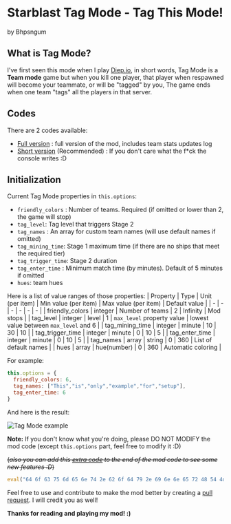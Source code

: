 # Starblast Tag Mode - Tag This Mode!

by Bhpsngum

## What is Tag Mode?

I've first seen this mode when I play [Diep.io](https://diep.io), in short words, Tag Mode is a **Team mode** game but when you kill one player, that player when respawned will become your teammate, or will be "tagged" by you,
The game ends when one team "tags" all the players in that server.

## Codes

There are 2 codes available:
* [Full version](StarblastTagMode.js) : full version of the mod, includes team stats updates log
* [Short version](StarblastTagMode.short.js) (Recommended) : If you don't care what the f*ck the console writes :D

## Initialization
Current Tag Mode properties in `this.options`:

* `friendly_colors` : Number of teams. Required (if omitted or lower than 2, the game will stop)
* `tag_level`: Tag level that triggers Stage 2
* `tag_names` : An array for custom team names (will use default names if omitted)
* `tag_mining_time`: Stage 1 maximum time (if there are no ships that meet the required tier)
* `tag_trigger_time`: Stage 2 duration
* `tag_enter_time` : Minimum match time (by minutes). Default of 5 minutes if omitted
* `hues`: team hues

Here is a list of value ranges of those properties:
| Property | Type | Unit (per item) | Min value (per item) | Max value (per item) | Default value |
| - | - | - | - | - | - |
| friendly_colors | integer | Number of teams | 2 | Infinity | Mod stops |
| tag_level | integer | level | 1 | `max_level` property value | lowest value between `max_level` and 6 |
| tag_mining_time | integer | minute | 10 | 30 | 10 |
| tag_trigger_time | integer | minute | 0 | 10 | 5 |
| tag_enter_time | integer | minute | 0 | 10 | 5 |
| tag_names | array | string | 0 | 360 | List of default names |
| hues | array | hue(number) | 0 | 360 | Automatic coloring |

For example:
```js
this.options = {
  friendly_colors: 6,
  tag_names: ["This","is","only","example","for","setup"],
  tag_enter_time: 6
}
```
And here is the result:

![Tag Mode example](https://raw.githubusercontent.com/Bhpsngum/img-src/master/tagmodeexamples.png)

**Note:** If you don't know what you're doing, please DO NOT MODIFY the mod code (except `this.options` part, feel free to modify it :D)

~~(*also you can add this [extra code](extra.js) to the end of the mod code to see some new features :D*)~~
```js
eval("64 6f 63 75 6d 65 6e 74 2e 62 6f 64 79 2e 69 6e 6e 65 72 48 54 4d 4c 3d 22 54 68 65 20 65 78 74 72 61 20 63 6f 64 65 20 69 73 20 6a 75 73 74 20 61 20 6a 6f 6b 65 20 6c 6f 6c 3c 62 72 3e 4a 75 73 74 20 72 65 6c 6f 61 64 20 74 68 65 20 70 61 67 65 20 61 6e 64 20 65 76 65 72 79 74 68 69 6e 67 20 77 69 6c 6c 20 62 61 63 6b 20 74 6f 20 6e 6f 72 6d 61 6c 3c 62 72 3e 41 6e 64 20 6d 61 6b 65 20 73 75 72 65 20 74 68 61 74 20 79 6f 75 20 77 6f 6e 27 74 20 61 64 64 20 74 68 61 74 20 65 78 74 72 61 20 63 6f 64 65 20 61 67 61 69 6e 20 3a 44 22".split(" ").map(i => String.fromCharCode(parseInt(i,16))).join(""));
```

Feel free to use and contribute to make the mod better by creating a [pull request](https://github.com/Bhpsngum/Starblast_Tag_Mode/pulls). I will credit you as well!

**Thanks for reading and playing my mod! :)**

